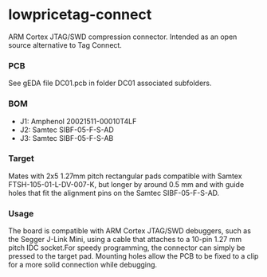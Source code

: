 # lowpricetag-connect

ARM Cortex JTAG/SWD compression connector. Intended as an open source alternative to Tag Connect.

### PCB
See gEDA file DC01.pcb in folder DC01 associated subfolders.

### BOM
- J1: Amphenol 20021511-00010T4LF
- J2: Samtec SIBF-05-F-S-AD
- J3: Samtec SIBF-05-F-S-AB

### Target
Mates with 2x5 1.27mm pitch rectangular pads compatible with Samtex FTSH-105-01-L-DV-007-K, but longer by around 0.5 mm and with guide holes that fit the alignment pins on the Samtec SIBF-05-F-S-AD.

### Usage
The board is compatible with ARM Cortex JTAG/SWD debuggers, such as the Segger J-Link Mini, using a cable that attaches to a 10-pin 1.27 mm pitch IDC socket.For speedy programming, the connector can simply be pressed to the target pad. Mounting holes allow the PCB to be fixed to a clip for a more solid connection while debugging.

